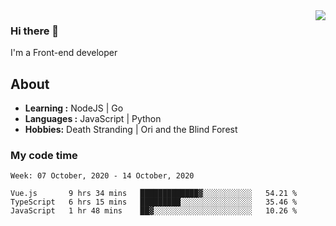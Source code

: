 <img align='right' src="https://github-readme-stats.vercel.app/api?username=strugglebak&show_icons=true">

### Hi there 👋

I'm a Front-end developer

## About

-  **Learning :** NodeJS | Go
-  **Languages :** JavaScript | Python
-  **Hobbies:** Death Stranding | Ori and the Blind Forest

### My code time

<!--START_SECTION:waka-->
```text
Week: 07 October, 2020 - 14 October, 2020

Vue.js       9 hrs 34 mins   █████████████▓░░░░░░░░░░░   54.21 % 
TypeScript   6 hrs 15 mins   █████████░░░░░░░░░░░░░░░░   35.46 % 
JavaScript   1 hr 48 mins    ██▓░░░░░░░░░░░░░░░░░░░░░░   10.26 % 
```
<!--END_SECTION:waka-->
